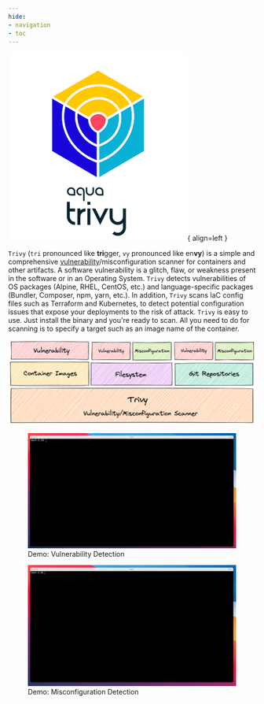 ```yaml
---
hide:
- navigation
- toc
---
```


![logo](imgs/logo.png){ align=left }

`Trivy` (`tri` pronounced like **tri**gger, `vy` pronounced like en**vy**) is a simple and comprehensive [vulnerability](vulnerability/scanning)/misconfiguration scanner for containers and other artifacts.
A software vulnerability is a glitch, flaw, or weakness present in the software or in an Operating System.
`Trivy` detects vulnerabilities of OS packages (Alpine, RHEL, CentOS, etc.) and language-specific packages (Bundler, Composer, npm, yarn, etc.).
In addition, `Trivy` scans IaC config files such as Terraform and Kubernetes, to detect potential configuration issues that expose your deployments to the risk of attack.
`Trivy` is easy to use. Just install the binary and you're ready to scan. All you need to do for scanning is to specify a target such as an image name of the container.

<img src="imgs/overview.png" width="900">

[comment]: <> (![logo]&#40;imgs/vuln-demo.gif&#41;)
<figure style="text-aligh: center">
  <img src="imgs/vuln-demo.gif" width="1000">
  <figcaption>Demo: Vulnerability Detection</figcaption>
</figure>

<figure style="text-aligh: center">
  <img src="imgs/misconf-demo.gif" width="1000">
  <figcaption>Demo: Misconfiguration Detection</figcaption>
</figure>

<div style="text-align: center">
</div>
